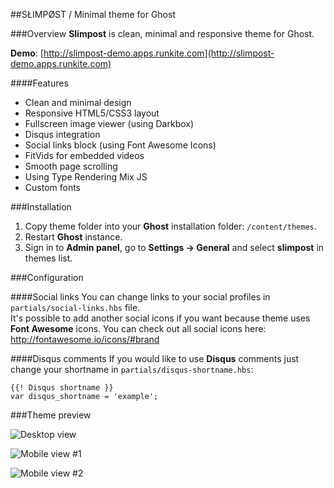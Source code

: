 ##SŁIMPØST / Minimal theme for Ghost

###Overview
**Slimpost** is clean, minimal and responsive theme for Ghost.

**Demo**: [http://slimpost-demo.apps.runkite.com](http://slimpost-demo.apps.runkite.com)

####Features
- Clean and minimal design
- Responsive HTML5/CSS3 layout
- Fullscreen image viewer (using Darkbox)
- Disqus integration
- Social links block (using Font Awesome Icons)
- FitVids for embedded videos
- Smooth page scrolling
- Using Type Rendering Mix JS
- Custom fonts

###Installation
1. Copy theme folder into your **Ghost** installation folder: <code>/content/themes</code>.
2. Restart **Ghost** instance.
3. Sign in to **Admin panel**, go to **Settings → General** and select **slimpost** in themes list.

###Configuration

####Social links
You can change links to your social profiles in <code>partials/social-links.hbs</code> file.  
It's possible to add another social icons if you want because theme uses **Font Awesome** icons. You can check out all social icons here: <a href="http://fontawesome.io/icons/#brand" target="_blank">http://fontawesome.io/icons/#brand</a>

####Disqus comments
If you would like to use **Disqus** comments just change your shortname in <code>partials/disqus-shortname.hbs</code>:  
<pre><code>{{! Disqus shortname }}
var disqus_shortname = 'example';</code></pre>

###Theme preview

![Desktop view](https://raw.github.com/bzhnyau/slimpost/master/screenshots/preview.png)

![Mobile view #1](https://raw.github.com/bzhnyau/slimpost/master/screenshots/S31028-205539.jpg)

![Mobile view #2](https://raw.github.com/bzhnyau/slimpost/master/screenshots/S31028-205607.jpg)